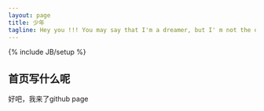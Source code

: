 ```yaml
---
layout: page
title: 少年 
tagline: Hey you !!! You may say that I'm a dreamer, but I' m not the only one !
---
```

{% include JB/setup %}



## 首页写什么呢

好吧，我来了github page

























    



